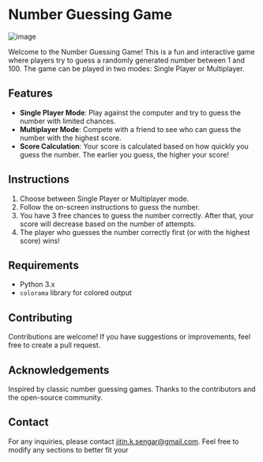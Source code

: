 # Number Guessing Game
![image](https://github.com/user-attachments/assets/c6fc8cc8-b439-4ec5-96e7-dcc12476b426)

Welcome to the Number Guessing Game! This is a fun and interactive game where players try to guess a randomly generated number between 1 and 100. The game can be played in two modes: Single Player or Multiplayer.

## Features

- **Single Player Mode**: Play against the computer and try to guess the number with limited chances.
- **Multiplayer Mode**: Compete with a friend to see who can guess the number with the highest score.
- **Score Calculation**: Your score is calculated based on how quickly you guess the number. The earlier you guess, the higher your score!

## Instructions

1. Choose between Single Player or Multiplayer mode.
2. Follow the on-screen instructions to guess the number.
3. You have 3 free chances to guess the number correctly. After that, your score will decrease based on the number of attempts.
4. The player who guesses the number correctly first (or with the highest score) wins!

## Requirements

- Python 3.x
- `colorama` library for colored output

## Contributing
Contributions are welcome! If you have suggestions or improvements, feel free to create a pull request.


## Acknowledgements
Inspired by classic number guessing games.
Thanks to the contributors and the open-source community.

## Contact
For any inquiries, please contact jitin.k.sengar@gmail.com.
Feel free to modify any sections to better fit your 
